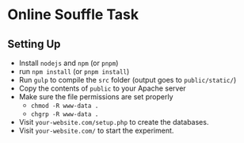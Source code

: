 # Online Souffle Task

## Setting Up

- Install `nodejs` and `npm` (or `pnpm`)
- run `npm install` (or `pnpm install`)
- Run `gulp` to compile the `src` folder (output goes to `public/static/`)
- Copy the contents of `public` to your Apache server
- Make sure the file permissions are set properly
  - `chmod -R www-data .`
  - `chgrp -R www-data .`
- Visit `your-website.com/setup.php` to create the databases.
- Visit `your-website.com/` to start the experiment.
